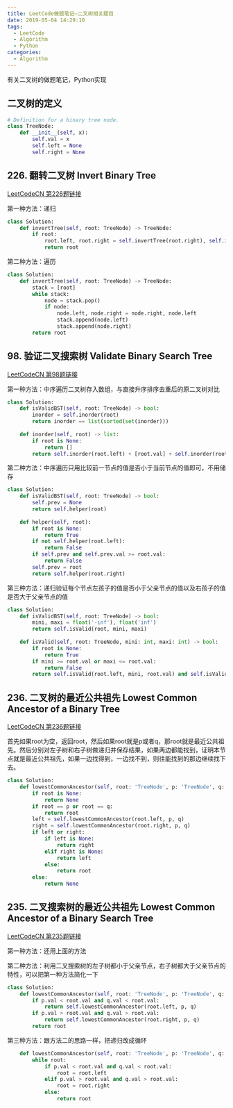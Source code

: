 ```yaml
---
title: LeetCode做题笔记—二叉树相关题目
date: 2019-05-04 14:29:10
tags: 
  - LeetCode
  - Algorithm
  - Python
categories:
  - Algorithm
---
```


有关二叉树的做题笔记，Python实现

## 二叉树的定义
```python
# Definition for a binary tree node.
class TreeNode:
    def __init__(self, x):
        self.val = x
        self.left = None
        self.right = None
```

## 226. 翻转二叉树 Invert Binary Tree

[LeetCodeCN 第226题链接](https://leetcode-cn.com/problems/invert-binary-tree/)

第一种方法：递归

```python
class Solution:
    def invertTree(self, root: TreeNode) -> TreeNode:
        if root:
            root.left, root.right = self.invertTree(root.right), self.invertTree(root.left)
            return root
```

第二种方法：遍历
```python
class Solution:
    def invertTree(self, root: TreeNode) -> TreeNode:
        stack = [root]
        while stack:
            node = stack.pop()
            if node:
                node.left, node.right = node.right, node.left
                stack.append(node.left)
                stack.append(node.right)
        return root
```

## 98. 验证二叉搜索树 Validate Binary Search Tree

[LeetCodeCN 第98题链接](https://leetcode-cn.com/problems/validate-binary-search-tree/)

第一种方法：中序遍历二叉树存入数组，与直接升序排序去重后的原二叉树对比

<!-- more -->

```python
class Solution:
    def isValidBST(self, root: TreeNode) -> bool:
        inorder = self.inorder(root)
        return inorder == list(sorted(set(inorder)))
        
    def inorder(self, root) -> list:
        if root is None:
            return []
        return self.inorder(root.left) + [root.val] + self.inorder(root.right)
```

第二种方法：中序遍历只用比较前一节点的值是否小于当前节点的值即可，不用储存

```python
class Solution:
    def isValidBST(self, root: TreeNode) -> bool:
        self.prev = None
        return self.helper(root)
    
    def helper(self, root):
        if root is None:
            return True
        if not self.helper(root.left):
            return False
        if self.prev and self.prev.val >= root.val:
            return False
        self.prev = root
        return self.helper(root.right)
```

第三种方法：递归验证每个节点左孩子的值是否小于父亲节点的值以及右孩子的值是否大于父亲节点的值

```python
class Solution:
    def isValidBST(self, root: TreeNode) -> bool:
        mini, maxi = float('-inf'), float('inf') 
        return self.isValid(root, mini, maxi)
    
    def isValid(self, root: TreeNode, mini: int, maxi: int) -> bool:
        if root is None:
            return True
        if mini >= root.val or maxi <= root.val:
            return False
        return self.isValid(root.left, mini, root.val) and self.isValid(root.right, root.val, maxi)
```

## 236. 二叉树的最近公共祖先 Lowest Common Ancestor of a Binary Tree

[LeetCodeCN 第236题链接](https://leetcode-cn.com/problems/lowest-common-ancestor-of-a-binary-tree/)

首先如果root为空，返回root，然后如果root就是p或者q，那root就是最近公共祖先。然后分别对左子树和右子树做递归并保存结果，如果两边都能找到，证明本节点就是最近公共祖先，如果一边找得到，一边找不到，则往能找到的那边继续找下去。

```python
class Solution:
    def lowestCommonAncestor(self, root: 'TreeNode', p: 'TreeNode', q: 'TreeNode') -> 'TreeNode':
        if root is None:
            return None
        if root == p or root == q:
            return root
        left = self.lowestCommonAncestor(root.left, p, q)
        right = self.lowestCommonAncestor(root.right, p, q)
        if left or right:
            if left is None:
                return right
            elif right is None:
                return left
            else:
                return root
        else:
            return None
```

## 235. 二叉搜索树的最近公共祖先 Lowest Common Ancestor of a Binary Search Tree

[LeetCodeCN 第235题链接](https://leetcode-cn.com/problems/lowest-common-ancestor-of-a-binary-search-tree/)

第一种方法：还用上面的方法

第二种方法：利用二叉搜索树的左子树都小于父亲节点，右子树都大于父亲节点的特性，可以把第一种方法简化一下

```python
class Solution:
    def lowestCommonAncestor(self, root: 'TreeNode', p: 'TreeNode', q: 'TreeNode') -> 'TreeNode':
        if p.val < root.val and q.val < root.val:
            return self.lowestCommonAncestor(root.left, p, q)
        if p.val > root.val and q.val > root.val:
            return self.lowestCommonAncestor(root.right, p, q)
        return root
```

第三种方法：跟方法二的思路一样，把递归改成循环

```python
    def lowestCommonAncestor(self, root: 'TreeNode', p: 'TreeNode', q: 'TreeNode') -> 'TreeNode':
        while root:
            if p.val < root.val and q.val < root.val:
                root = root.left
            elif p.val > root.val and q.val > root.val:
                root = root.right
            else:
                return root
```